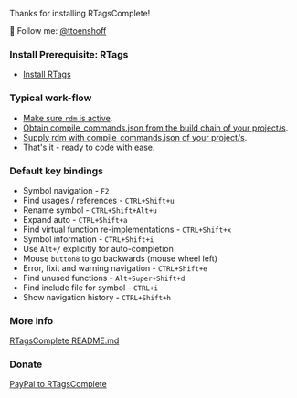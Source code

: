 Thanks for installing RTagsComplete!

👣 Follow me: [@ttoenshoff](https://twitter.com/ttoenshoff)


### Install Prerequisite: RTags

- [Install RTags](https://github.com/tillt/RTagsComplete/wiki/Install-RTags)


### Typical work-flow

- [Make sure `rdm` is active](https://github.com/tillt/RTagsComplete/wiki/Make-sure-rdm-is-active).
- [Obtain compile_commands.json from the build chain of your project/s](https://github.com/tillt/RTagsComplete/wiki/Obtaining-compile_commands.json).
- [Supply rdm with compile_commands.json of your project/s](https://github.com/tillt/RTagsComplete/wiki/Supply-rdm-with-compile_commands.json).
- That's it - ready to code with ease.


### Default key bindings

- Symbol navigation -                                  `F2`
- Find usages / references -                 `CTRL+Shift+u`
- Rename symbol -                        `CTRL+Shift+Alt+u`
- Expand auto -                              `CTRL+Shift+a`
- Find virtual function re-implementations - `CTRL+Shift+x`
- Symbol information -                       `CTRL+Shift+i`
- Use `Alt+/` explicitly for auto-completion
- Mouse `button8` to go backwards (mouse wheel left)
- Error, fixit and warning navigation -      `CTRL+Shift+e`
- Find unused functions -               `Alt+Super+Shift+d`
- Find include file for symbol -                   `CTRL+i`
- Show navigation history -                  `CTRL+Shift+h`


### More info

[RTagsComplete README.md](https://github.com/tillt/RTagsComplete/blob/master/README.md)


### Donate

[PayPal to RTagsComplete](https://www.paypal.com/cgi-bin/webscr?cmd=_s-xclick&hosted_button_id=AY5UC3W9NDUGL)

